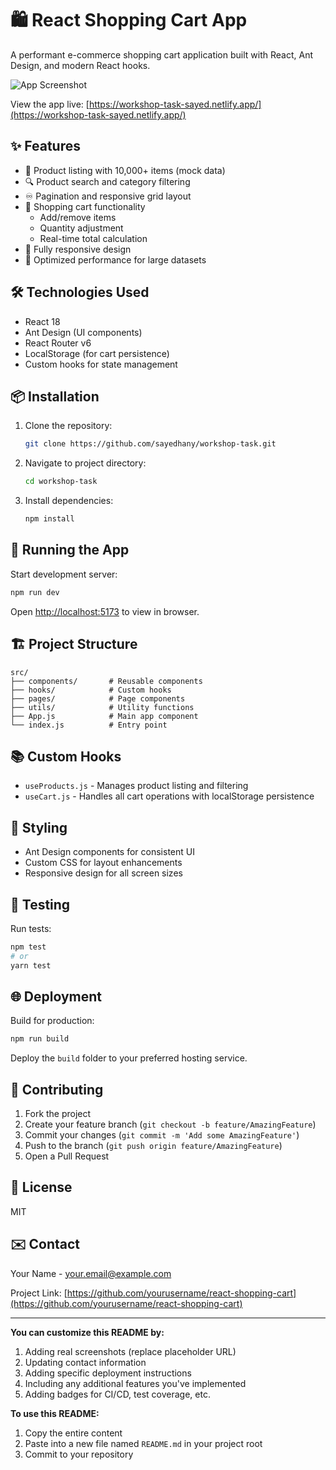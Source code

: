# 🛍️ React Shopping Cart App

A performant e-commerce shopping cart application built with React, Ant Design, and modern React hooks.

![App Screenshot](https://via.placeholder.com/800x400?text=Shopping+Cart+App+Screenshot)

View the app live: [https://workshop-task-sayed.netlify.app/](https://workshop-task-sayed.netlify.app/)

## ✨ Features

- 📜 Product listing with 10,000+ items (mock data)
- 🔍 Product search and category filtering
- ♾️ Pagination and responsive grid layout
- 🛒 Shopping cart functionality
  - Add/remove items
  - Quantity adjustment
  - Real-time total calculation
- 📱 Fully responsive design
- 🚀 Optimized performance for large datasets

## 🛠️ Technologies Used

- React 18
- Ant Design (UI components)
- React Router v6
- LocalStorage (for cart persistence)
- Custom hooks for state management

## 📦 Installation

1. Clone the repository:
   ```bash
   git clone https://github.com/sayedhany/workshop-task.git
   ```
2. Navigate to project directory:
   ```bash
   cd workshop-task
   ```
3. Install dependencies:
   ```bash
   npm install
   
   ```

## 🚀 Running the App

Start development server:
```bash
npm run dev
```
Open [http://localhost:5173](http://localhost:5173) to view in browser.

## 🏗️ Project Structure

```
src/
├── components/       # Reusable components
├── hooks/            # Custom hooks
├── pages/            # Page components
├── utils/            # Utility functions
├── App.js            # Main app component
└── index.js          # Entry point
```

## 📚 Custom Hooks

- `useProducts.js` - Manages product listing and filtering
- `useCart.js` - Handles all cart operations with localStorage persistence

## 🎨 Styling

- Ant Design components for consistent UI
- Custom CSS for layout enhancements
- Responsive design for all screen sizes

## 🧪 Testing

Run tests:
```bash
npm test
# or
yarn test
```

## 🌐 Deployment

Build for production:
```bash
npm run build
```
Deploy the `build` folder to your preferred hosting service.

## 🤝 Contributing

1. Fork the project
2. Create your feature branch (`git checkout -b feature/AmazingFeature`)
3. Commit your changes (`git commit -m 'Add some AmazingFeature'`)
4. Push to the branch (`git push origin feature/AmazingFeature`)
5. Open a Pull Request

## 📜 License

MIT

## ✉️ Contact

Your Name - your.email@example.com

Project Link: [https://github.com/yourusername/react-shopping-cart](https://github.com/yourusername/react-shopping-cart)

---

**You can customize this README by:**
1. Adding real screenshots (replace placeholder URL)
2. Updating contact information
3. Adding specific deployment instructions
4. Including any additional features you've implemented
5. Adding badges for CI/CD, test coverage, etc.

**To use this README:**
1. Copy the entire content
2. Paste into a new file named `README.md` in your project root
3. Commit to your repository